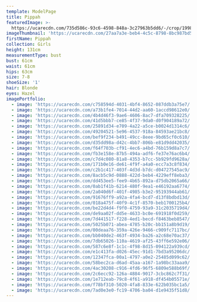 ```yaml
---
template: ModelPage
title: Pippah
featuredImage: >-
  https://ucarecdn.com/735d586c-93c6-4598-848a-3c27963b5dd6/-/crop/1998x931/0,0/-/preview/
imageThumbnail: 'https://ucarecdn.com/27aa7a3e-beb4-4c5c-8798-8bc987bd5008/'
firstName: Pippah
collection: Girls
height: 131cm
measurementType: bust
bust: 61cm
waist: 61cm
hips: 63cm
size: 7-8
shoeSize: '1'
hair: Blonde
eyes: Hazel
imagePortfolio:
  - image: 'https://ucarecdn.com/c758594d-4031-4bf4-8652-087ddb3a75e7/'
  - image: 'https://ucarecdn.com/a73b1fe4-7014-44d2-aa60-1accd98612e0/'
  - image: 'https://ucarecdn.com/4b4d46f3-9ae6-4606-8ac7-dfa709328225/'
  - image: 'https://ucarecdn.com/41d5bbb7-ce85-4f37-9da0-d0f904189a72/'
  - image: 'https://ucarecdn.com/25891d34-e709-4a22-a5ce-b0024d1314c6/'
  - image: 'https://ucarecdn.com/49204521-5e96-4537-918a-84593ae21bc8/'
  - image: 'https://ucarecdn.com/bef9f234-b491-49cc-8eee-9bd65cf0c610/'
  - image: 'https://ucarecdn.com/d35dd98a-d42c-4bb7-806b-e81d9dd42035/'
  - image: 'https://ucarecdn.com/f64f703b-cf91-4ec6-a4bd-76b159d8a7c7/'
  - image: 'https://ucarecdn.com/fb3e158e-87b5-494a-adf6-fe37e76ac6b4/'
  - image: 'https://ucarecdn.com/c7d4c080-81a8-4353-b7cc-5b929fd9628a/'
  - image: 'https://ucarecdn.com/171b0e16-de61-4f9f-a4a0-ecc7a3c8f834/'
  - image: 'https://ucarecdn.com/c2b1c417-403f-4d3d-b7dc-d04727545ac9/'
  - image: 'https://ucarecdn.com/8acb5c9d-0888-422d-beb4-4229eff8eba3/'
  - image: 'https://ucarecdn.com/dd453ee5-fee9-4b65-892a-d75db2065a66/'
  - image: 'https://ucarecdn.com/0ab1f41b-6214-480f-9ea1-e46192aa6774/'
  - image: 'https://ucarecdn.com/2a040d6f-401f-4985-b3e2-95193944ab61/'
  - image: 'https://ucarecdn.com/91676ff9-a92a-4fa4-bcd7-d13f8bdbd13d/'
  - image: 'https://ucarecdn.com/018a475f-40f9-4c1f-8570-beb1700125b4/'
  - image: 'https://ucarecdn.com/be22d4d4-f9f0-4759-93a9-31c2035719d4/'
  - image: 'https://ucarecdn.com/de9aa02f-dd5e-4633-bc0e-691918f0d259/'
  - image: 'https://ucarecdn.com/7d441517-f228-4ed1-becd-f8463beb8547/'
  - image: 'https://ucarecdn.com/5025b071-abea-4785-b20c-bb151a8b9d19/'
  - image: 'https://ucarecdn.com/00deaa76-359a-426e-9466-c909fc7117bc/'
  - image: 'https://ucarecdn.com/bb040de2-463f-4934-ba26-a2c68e70ac37/'
  - image: 'https://ucarecdn.com/7db65026-110a-4619-af25-43ff6e592e06/'
  - image: 'https://ucarecdn.com/587c6e8f-1c1c-4f98-8d15-094122a939cd/'
  - image: 'https://ucarecdn.com/e1c413fa-d026-45ec-91d1-7bd3a95206dc/'
  - image: 'https://ucarecdn.com/12347fca-00a1-4797-a0e2-25485d099c62/'
  - image: 'https://ucarecdn.com/58bec2ca-d6ad-45aa-a167-1a98bc33aaa9/'
  - image: 'https://ucarecdn.com/4ac30208-c916-4fd6-96f5-6809e588b69f/'
  - image: 'https://ucarecdn.com/2c6ecc92-126a-4884-9017-3cbc862c7f31/'
  - image: 'https://ucarecdn.com/1e712eab-79c8-4f61-a918-df454b05571e/'
  - image: 'https://ucarecdn.com/f78bf310-5020-4fa8-833e-622b035bc1a5/'
  - image: 'https://ucarecdn.com/7ad0e3e0-fc19-4706-ba04-d1e9435f51d8/'
---
```


